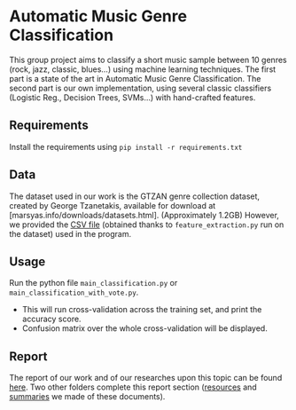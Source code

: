 # Automatic Music Genre Classification
This group project aims to classify a short music sample between 10 genres (rock, jazz, classic, blues…) using machine learning techniques. The first part is a state of the art in Automatic Music Genre Classification. The second part is our own implementation, using several classic classifiers (Logistic Reg., Decision Trees, SVMs…) with hand-crafted features.

## Requirements
Install the requirements using `pip install -r requirements.txt`

## Data
The dataset used in our work is the GTZAN genre collection dataset, created by George Tzanetakis, available for download at [marsyas.info/downloads/datasets.html]. (Approximately 1.2GB) However, we provided the [CSV file](https://github.com/luca-serra/automatic-music-genre-classification/blob/master/Code/extracted_features.csv) (obtained thanks to `feature_extraction.py` run on the dataset) used in the program. 

## Usage
 Run the python file `main_classification.py` or `main_classification_with_vote.py`.
 * This will run cross-validation across the training set, and print the accuracy score.
 * Confusion matrix over the whole cross-validation will be displayed.

## Report
The report of our work and of our researches upon this topic can be found [here](https://github.com/luca-serra/automatic-music-genre-classification/blob/master/Final_Project.pdf). Two other folders complete this report section ([resources](https://github.com/luca-serra/automatic-music-genre-classification/tree/master/resources) and [summaries](https://github.com/luca-serra/automatic-music-genre-classification/tree/master/summaries) we made of these documents).
